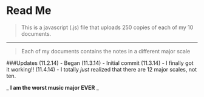 Read Me
=========

> This is a javascript (.js) file that uploads 250 copies of each of my 10 documents.  

* * *

> Each of my documents contains the notes in a different major scale

###Updates
(11.2.14) - Began
(11.3.14) - Initial commit
(11.3.14) - I finally got it working!!
(11.4.14) - I totally _just_ realized that there are 12 major scales, not ten.

_ __I am the worst music major EVER__ _